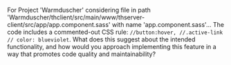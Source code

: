 For Project 'Warmduscher' considering file in path 'Warmduscher/thclient/src/main/www/thserver-client/src/app/app.component.sass' with name 'app.component.sass'... The code includes a commented-out CSS rule: `//button:hover, //.active-link // color: blueviolet`. What does this suggest about the intended functionality, and how would you approach implementing this feature in a way that promotes code quality and maintainability?